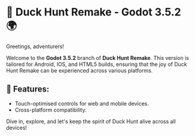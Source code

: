 # 📱 Duck Hunt Remake - Godot 3.5.2 🌍

Greetings, adventurers!

Welcome to the **Godot 3.5.2** branch of **Duck Hunt Remake**. This version is tailored for Android, IOS, and HTML5 builds, ensuring that the joy of Duck Hunt Remake can be experienced across various platforms.

## 🌟 Features:
* Touch-optimised controls for web and mobile devices.
* Cross-platform compatibility.

Dive in, explore, and let's keep the spirit of Duck Hunt alive across all devices!
